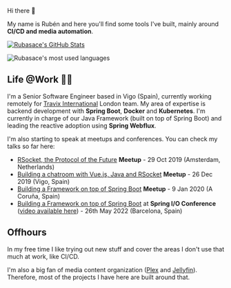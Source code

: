 Hi there 👋

My name is Rubén and here you'll find some tools I've built, mainly around **CI/CD and media automation**. 

<a target="_blank" href="https://github.com/rubasace">
  <img alt="Rubasace's GitHub Stats" align="center" src="https://github-readme-stats.vercel.app/api?username=rubasace&show_icons=true&theme=vision-friendly-dark&count_private=true" />
</a>

<img align="center" margin-top="20px"
    alt="Rubasace's most used languages"
    src="https://github-readme-stats.vercel.app/api/top-langs/?username=rubasace&show_icons=true&theme=vision-friendly-dark" />

## Life @Work 👨‍💻

I'm a Senior Software Engineer based in Vigo (Spain), currently working remotely for [Travix International](https://www.travix.com/) London team. My area of expertise is backend development with **Spring Boot**, **Docker** and **Kubernetes**. I'm currently in charge of our Java Framework (built on top of Spring Boot) and leading the reactive adoption using **Spring Webflux**.

I'm also starting to speak at meetups and conferences. You can check my talks so far here:

- [RSocket, the Protocol of the Future](https://www.meetup.com/Reactive-Amsterdam/events/265617612/) **Meetup** - 29 Oct 2019 (Amsterdam, Netherlands)
- [Building a chatroom with Vue.js, Java and RSocket](https://www.meetup.com/es/VigoJUG/events/267185946/) **Meetup** - 26 Dec 2019 (Vigo, Spain)
- [Building a Framework on top of Spring Boot](https://www.meetup.com/es/CorunaJUG/events/267509659/) **Meetup** - 9 Jan 2020 (A Coruña, Spain)
- [Building a Framework on top of Spring Boot](https://2022.springio.net/sessions/building-a-framework-on-top-of-spring-boot) at **Spring I/O Conference** ([video available here](https://www.youtube.com/watch?v=1qT__SBWOhA&t=2s)) - 26th May 2022 (Barcelona, Spain)


## Offhours

In my free time I like trying out new stuff and cover the areas I don't use that much at work, like CI/CD. 

I'm also a big fan of media content organization ([Plex](https://www.plex.tv) and [Jellyfin](https://jellyfin.org/)). Therefore, most of the projects I have here are built around that.

<!--
**rubasace/rubasace** is a ✨ _special_ ✨ repository because its `README.md` (this file) appears on your GitHub profile.

Here are some ideas to get you started:

- 🔭 I’m currently working on ...
- 🌱 I’m currently learning ...
- 👯 I’m looking to collaborate on ...
- 🤔 I’m looking for help with ...
- 💬 Ask me about ...
- 📫 How to reach me: ...
- 😄 Pronouns: ...
- ⚡ Fun fact: ...
-->
